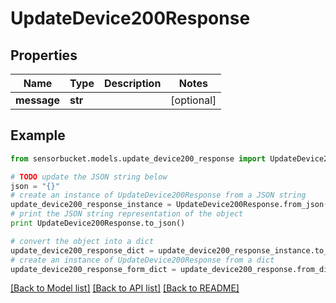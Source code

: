# UpdateDevice200Response


## Properties
Name | Type | Description | Notes
------------ | ------------- | ------------- | -------------
**message** | **str** |  | [optional] 

## Example

```python
from sensorbucket.models.update_device200_response import UpdateDevice200Response

# TODO update the JSON string below
json = "{}"
# create an instance of UpdateDevice200Response from a JSON string
update_device200_response_instance = UpdateDevice200Response.from_json(json)
# print the JSON string representation of the object
print UpdateDevice200Response.to_json()

# convert the object into a dict
update_device200_response_dict = update_device200_response_instance.to_dict()
# create an instance of UpdateDevice200Response from a dict
update_device200_response_form_dict = update_device200_response.from_dict(update_device200_response_dict)
```
[[Back to Model list]](../README.md#documentation-for-models) [[Back to API list]](../README.md#documentation-for-api-endpoints) [[Back to README]](../README.md)


